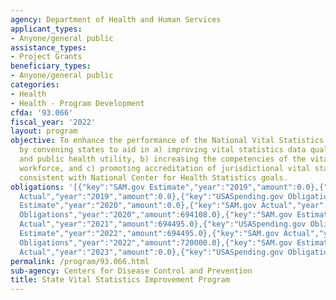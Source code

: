 ```yaml
---
agency: Department of Health and Human Services
applicant_types:
- Anyone/general public
assistance_types:
- Project Grants
beneficiary_types:
- Anyone/general public
categories:
- Health
- Health - Program Development
cfda: '93.066'
fiscal_year: '2022'
layout: program
objective: To enhance the performance of the National Vital Statistics System (NVSS)
  by convening states to aid in a) improving vital statistics data quality, timeliness
  and public health utility, b) increasing the competencies of the vital statistics
  workforce, and c) promoting accreditation of jurisdictional vital statistics programs
  consistent with National Center for Health Statistics goals.
obligations: '[{"key":"SAM.gov Estimate","year":"2019","amount":0.0},{"key":"SAM.gov
  Actual","year":"2019","amount":0.0},{"key":"USASpending.gov Obligations","year":"2019","amount":768332.0},{"key":"SAM.gov
  Estimate","year":"2020","amount":0.0},{"key":"SAM.gov Actual","year":"2020","amount":694108.0},{"key":"USASpending.gov
  Obligations","year":"2020","amount":694108.0},{"key":"SAM.gov Estimate","year":"2021","amount":694500.0},{"key":"SAM.gov
  Actual","year":"2021","amount":694495.0},{"key":"USASpending.gov Obligations","year":"2021","amount":694495.0},{"key":"SAM.gov
  Estimate","year":"2022","amount":694495.0},{"key":"SAM.gov Actual","year":"2022","amount":720000.0},{"key":"USASpending.gov
  Obligations","year":"2022","amount":720000.0},{"key":"SAM.gov Estimate","year":"2023","amount":720000.0},{"key":"SAM.gov
  Actual","year":"2023","amount":0.0},{"key":"USASpending.gov Obligations","year":"2023","amount":200000.0}]'
permalink: /program/93.066.html
sub-agency: Centers for Disease Control and Prevention
title: State Vital Statistics Improvement Program
---
```

